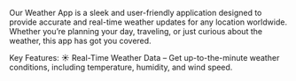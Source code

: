 Our Weather App is a sleek and user-friendly application designed to provide accurate and real-time weather updates for any location worldwide. Whether you’re planning your day, traveling, or just curious about the weather, this app has got you covered.

Key Features:
☀️ Real-Time Weather Data – Get up-to-the-minute weather conditions, including temperature, humidity, and wind speed.
